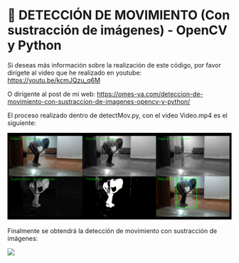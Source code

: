 
# 👣 DETECCIÓN DE MOVIMIENTO (Con sustracción de imágenes) - OpenCV y Python

Si deseas más información sobre la realización de este código, por favor dirígete al video que he realizado en youtube: https://youtu.be/kcmJQzu_q6M

O dirígente al post de mi web: https://omes-va.com/deteccion-de-movimiento-con-sustraccion-de-imagenes-opencv-y-python/

El proceso realizado dentro de detectMov.py, con el video Video.mp4 es el siguiente:

![](proceso.png)

Finalmente se obtendrá la detección de movimiento con sustracción de imágenes:

![](finalMovDetect.gif)
